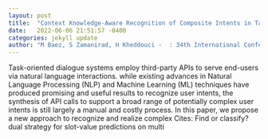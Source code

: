 ```yaml
---
layout: post
title:  "Context Knowledge-Aware Recognition of Composite Intents in Task-Oriented Human-Bot Conversations"
date:   2022-06-06 21:51:57 -0400
categories: jekyll update
author: "M Baez, S Zamanirad, H Kheddouci -  : 34th International Conference, CAiSE 2022, Leuven "
---
```

Task-oriented dialogue systems employ third-party APIs to serve end-users via natural language interactions. while existing advances in Natural Language Processing (NLP) and Machine Learning (ML) techniques have produced promising and useful results to recognize user intents, the synthesis of API calls to support a broad range of potentially complex user intents is still largely a manual and costly process. In this paper, we propose a new approach to recognize and realize complex  Cites: Find or classify? dual strategy for slot-value predictions on multi